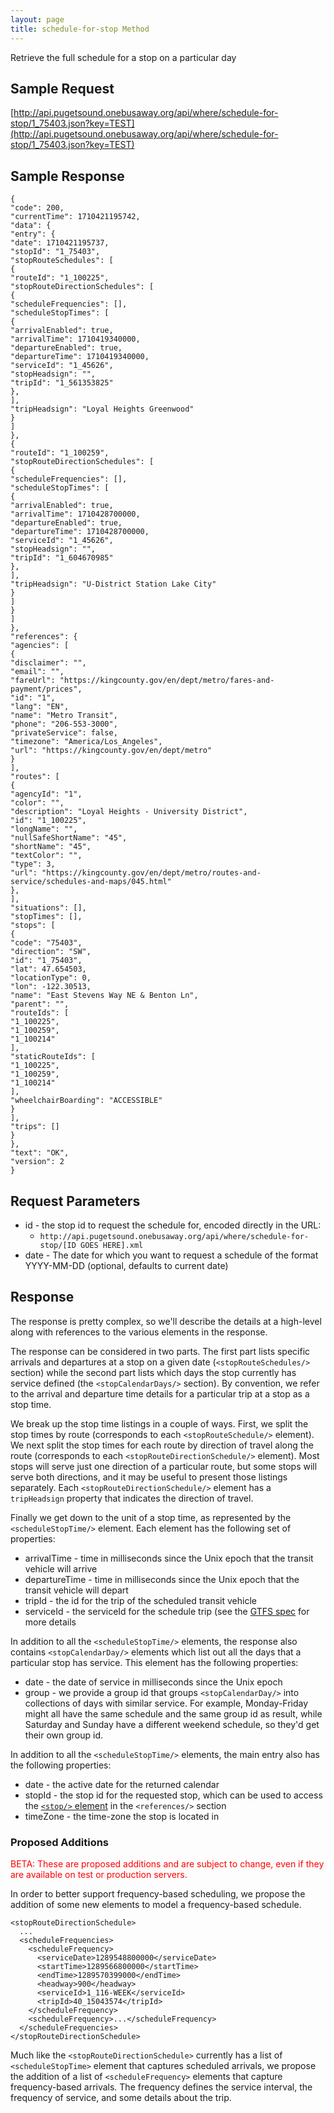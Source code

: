 ```yaml
---
layout: page
title: schedule-for-stop Method
---
```


Retrieve the full schedule for a stop on a particular day

## Sample Request

[http://api.pugetsound.onebusaway.org/api/where/schedule-for-stop/1_75403.json?key=TEST](http://api.pugetsound.onebusaway.org/api/where/schedule-for-stop/1_75403.json?key=TEST)

## Sample Response

   ```
   {
"code": 200,
"currentTime": 1710421195742,
"data": {
"entry": {
"date": 1710421195737,
"stopId": "1_75403",
"stopRouteSchedules": [
{
"routeId": "1_100225",
"stopRouteDirectionSchedules": [
{
"scheduleFrequencies": [],
"scheduleStopTimes": [
{
"arrivalEnabled": true,
"arrivalTime": 1710419340000,
"departureEnabled": true,
"departureTime": 1710419340000,
"serviceId": "1_45626",
"stopHeadsign": "",
"tripId": "1_561353825"
},
],
"tripHeadsign": "Loyal Heights Greenwood"
}
]
},
{
"routeId": "1_100259",
"stopRouteDirectionSchedules": [
{
"scheduleFrequencies": [],
"scheduleStopTimes": [
{
"arrivalEnabled": true,
"arrivalTime": 1710428700000,
"departureEnabled": true,
"departureTime": 1710428700000,
"serviceId": "1_45626",
"stopHeadsign": "",
"tripId": "1_604670985"
},
],
"tripHeadsign": "U-District Station Lake City"
}
]
}
]
},
"references": {
"agencies": [
{
"disclaimer": "",
"email": "",
"fareUrl": "https://kingcounty.gov/en/dept/metro/fares-and-payment/prices",
"id": "1",
"lang": "EN",
"name": "Metro Transit",
"phone": "206-553-3000",
"privateService": false,
"timezone": "America/Los_Angeles",
"url": "https://kingcounty.gov/en/dept/metro"
}
],
"routes": [
{
"agencyId": "1",
"color": "",
"description": "Loyal Heights - University District",
"id": "1_100225",
"longName": "",
"nullSafeShortName": "45",
"shortName": "45",
"textColor": "",
"type": 3,
"url": "https://kingcounty.gov/en/dept/metro/routes-and-service/schedules-and-maps/045.html"
},
],
"situations": [],
"stopTimes": [],
"stops": [
{
"code": "75403",
"direction": "SW",
"id": "1_75403",
"lat": 47.654503,
"locationType": 0,
"lon": -122.30513,
"name": "East Stevens Way NE & Benton Ln",
"parent": "",
"routeIds": [
"1_100225",
"1_100259",
"1_100214"
],
"staticRouteIds": [
"1_100225",
"1_100259",
"1_100214"
],
"wheelchairBoarding": "ACCESSIBLE"
}
],
"trips": []
}
},
"text": "OK",
"version": 2
}
   ```

## Request Parameters

* id - the stop id to request the schedule for, encoded directly in the URL:
	* `http://api.pugetsound.onebusaway.org/api/where/schedule-for-stop/[ID GOES HERE].xml`
* date - The date for which you want to request a schedule of the format YYYY-MM-DD (optional, defaults to current date)

## Response

The response is pretty complex, so we'll describe the details at a high-level along with references to the various elements in the response.

The response can be considered in two parts.  The first part lists specific arrivals and departures at a stop on a given date (`<stopRouteSchedules/>` section) while the second part lists which days the stop currently has service defined (the `<stopCalendarDays/>` section).  By convention, we refer to the arrival and departure time details for a particular trip at a stop as a stop time.

We break up the stop time listings in a couple of ways.  First, we split the stop times by route (corresponds to each `<stopRouteSchedule/>` element).  We next split the stop times for each route by direction of travel along the route (corresponds to each `<stopRouteDirectionSchedule/>` element).  Most stops will serve just one direction of a particular route, but some stops will serve both directions, and it may be useful to present those listings separately.  Each `<stopRouteDirectionSchedule/>` element has a `tripHeadsign` property that indicates the direction of travel.

Finally we get down to the unit of a stop time, as represented by the `<scheduleStopTime/>` element.  Each element has the following set of properties:

* arrivalTime - time in milliseconds since the Unix epoch that the transit vehicle will arrive
* departureTime - time in milliseconds since the Unix epoch that the transit vehicle will depart
* tripId - the id for the trip of the scheduled transit vehicle
* serviceId - the serviceId for the schedule trip (see the [GTFS spec](http://code.google.com/transit/spec/transit_feed_specification.html) for more details

In addition to all the `<scheduleStopTime/>` elements, the response also contains `<stopCalendarDay/>` elements which list out all the days that a particular stop has service.  This element has the following properties:

* date - the date of service in milliseconds since the Unix epoch
* group - we provide a group id that groups `<stopCalendarDay/>` into collections of days with similar service.  For example, Monday-Friday might all have the same schedule and the same group id as result, while Saturday and Sunday have a different weekend schedule, so they'd get their own group id.

In addition to all the `<scheduleStopTime/>` elements, the main entry also has the following properties:

* date - the active date for the returned calendar
* stopId - the stop id for the requested stop, which can be used to access the [`<stop/>` element](/api/where/elements/stop) in the `<references/>` section
* timeZone - the time-zone the stop is located in

### Proposed Additions

<font color="red">BETA: These are proposed additions and are subject to change, even if they are available on test or production servers.</font>

In order to better support frequency-based scheduling, we propose the addition of some new elements to model a frequency-based schedule.

    <stopRouteDirectionSchedule>
      ...
      <scheduleFrequencies>
        <scheduleFrequency>
          <serviceDate>1289548800000</serviceDate>
          <startTime>1289566800000</startTime>
          <endTime>1289570399000</endTime>
          <headway>900</headway>
          <serviceId>1_116-WEEK</serviceId>
          <tripId>40_15043574</tripId>
        </scheduleFrequency>
        <scheduleFrequency>...</scheduleFrequency>
      </scheduleFrequencies>
    </stopRouteDirectionSchedule>

Much like the `<stopRouteDirectionSchedule>` currently has a list of `<scheduleStopTime>` element that captures scheduled arrivals, we propose the addition of a list of `<scheduleFrequency>` elements that capture frequency-based arrivals.  The frequency defines the service interval, the frequency of service, and some details about the trip.
